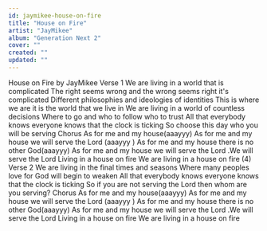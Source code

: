 ```yaml
---
id: jaymikee-house-on-fire
title: "House on Fire"
artist: "JayMikee"
album: "Generation Next 2"
cover: ""
created: ""
updated: ""
---
```


House on Fire by JayMikee
      Verse 1
We are living in a world that is complicated
The right seems wrong and the wrong seems right it's complicated
Different philosophies and ideologies of identities
This is where we are it is the world that we live in
We are living in a world of countless decisions
Where to go and who to follow who to trust
All that everybody knows everyone knows that the clock is ticking
So choose this day who you will be serving
  Chorus
As for me and my house(aaayyy)
As for me and my house we will serve the Lord (aaayyy )
As for me and my house there is no other God(aaayyy)
As for me and my house we will serve the Lord .We will serve the Lord
Living in a house on fire
We are living in a house on fire (4)
    Verse 2
We are living in the final times and seasons
Where many peoples love for God will begin to weaken
All that everybody knows everyone knows that the clock is ticking
So if you are not serving the Lord then whom are you serving?
    Chorus
As for me and my house(aaayyy)
As for me and my house we will serve the Lord (aaayyy )
As for me and my house there is no other God(aaayyy)
As for me and my house we will serve the Lord .We will serve the Lord
Living in a house on fire
We are living in a house on fire